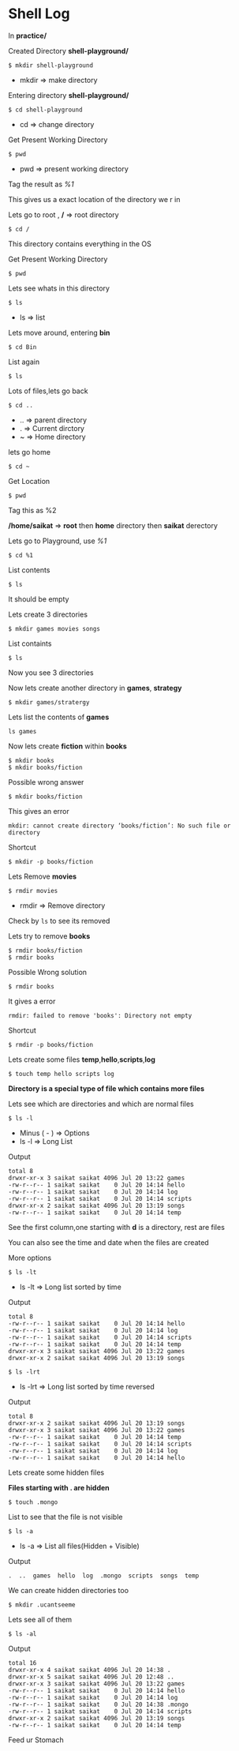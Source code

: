 # Shell Log

In **practice/**

Created Directory **shell-playground/**

`$ mkdir shell-playground`

- mkdir => make directory

Entering directory **shell-playground/**

`$ cd shell-playground`

- cd => change directory

Get Present Working Directory

`$ pwd`

- pwd => present working directory

Tag the result as *%1*

This gives us a exact location of the directory we r in

Lets go to root , **/** => root directory

`$ cd /`

This directory contains everything in the OS

Get Present Working Directory

`$ pwd`

Lets see whats in this directory

`$ ls`

- ls => list

Lets move around, entering **bin**

`$ cd Bin`

List again

`$ ls`

Lots of files,lets go back

`$ cd ..`

- .. => parent directory
- . => Current dirctory
- ~ => Home directory

lets go home

`$ cd ~`

Get Location 

`$ pwd`

Tag this as %2

**/home/saikat** => **root** then **home** directory then **saikat** derectory

Lets go to Playground, use *%1*

`$ cd %1`

List contents

`$ ls`

It should be empty

Lets create 3 directories

`$ mkdir games movies songs`

List containts

`$ ls`

Now you see 3 directories

Now lets create another directory in **games**, **strategy**

`$ mkdir games/stratergy`

Lets list the contents of **games**

`ls games`

Now lets create **fiction** within **books**

```
$ mkdir books
$ mkdir books/fiction
```

Possible wrong answer 

`$ mkdir books/fiction`

This gives an error

`mkdir: cannot create directory ‘books/fiction’: No such file or directory`

Shortcut

`$ mkdir -p books/fiction`

Lets Remove **movies**

`$ rmdir movies`

- rmdir => Remove directory

Check by `ls` to see its removed

Lets try to remove **books**

```
$ rmdir books/fiction
$ rmdir books
```

Possible Wrong solution

`$ rmdir books`

It gives a error

`rmdir: failed to remove 'books': Directory not empty`

Shortcut

`$ rmdir -p books/fiction`

Lets create some files **temp**,**hello**,**scripts**,**log**

`$ touch temp hello scripts log`

**Directory is a special type of file which contains more files**

Lets see which are directories and which are normal files

`$ ls -l`

- Minus ( - ) => Options
- ls -l => Long List

Output

```
total 8
drwxr-xr-x 3 saikat saikat 4096 Jul 20 13:22 games
-rw-r--r-- 1 saikat saikat    0 Jul 20 14:14 hello
-rw-r--r-- 1 saikat saikat    0 Jul 20 14:14 log
-rw-r--r-- 1 saikat saikat    0 Jul 20 14:14 scripts
drwxr-xr-x 2 saikat saikat 4096 Jul 20 13:19 songs
-rw-r--r-- 1 saikat saikat    0 Jul 20 14:14 temp
```

See the first column,one starting with **d** is a directory, rest are files

You can also see the time and date when the files are created

More options

`$ ls -lt`

- ls -lt => Long list sorted by time

Output

```
total 8
-rw-r--r-- 1 saikat saikat    0 Jul 20 14:14 hello
-rw-r--r-- 1 saikat saikat    0 Jul 20 14:14 log
-rw-r--r-- 1 saikat saikat    0 Jul 20 14:14 scripts
-rw-r--r-- 1 saikat saikat    0 Jul 20 14:14 temp
drwxr-xr-x 3 saikat saikat 4096 Jul 20 13:22 games
drwxr-xr-x 2 saikat saikat 4096 Jul 20 13:19 songs
```

`$ ls -lrt`

- ls -lrt => Long list sorted by time reversed


Output

```
total 8
drwxr-xr-x 2 saikat saikat 4096 Jul 20 13:19 songs
drwxr-xr-x 3 saikat saikat 4096 Jul 20 13:22 games
-rw-r--r-- 1 saikat saikat    0 Jul 20 14:14 temp
-rw-r--r-- 1 saikat saikat    0 Jul 20 14:14 scripts
-rw-r--r-- 1 saikat saikat    0 Jul 20 14:14 log
-rw-r--r-- 1 saikat saikat    0 Jul 20 14:14 hello
```

Lets create some hidden files

**Files starting with . are hidden**

`$ touch .mongo`

List to see that the file is not visible

`$ ls -a`

- ls -a => List all files(Hidden + Visible)

Output

```
.  ..  games  hello  log  .mongo  scripts  songs  temp
```

We can create hidden directories too

`$ mkdir .ucantseeme`

Lets see all of them

`$ ls -al`

Output

```
total 16
drwxr-xr-x 4 saikat saikat 4096 Jul 20 14:38 .
drwxr-xr-x 5 saikat saikat 4096 Jul 20 12:48 ..
drwxr-xr-x 3 saikat saikat 4096 Jul 20 13:22 games
-rw-r--r-- 1 saikat saikat    0 Jul 20 14:14 hello
-rw-r--r-- 1 saikat saikat    0 Jul 20 14:14 log
-rw-r--r-- 1 saikat saikat    0 Jul 20 14:38 .mongo
-rw-r--r-- 1 saikat saikat    0 Jul 20 14:14 scripts
drwxr-xr-x 2 saikat saikat 4096 Jul 20 13:19 songs
-rw-r--r-- 1 saikat saikat    0 Jul 20 14:14 temp
```



Feed ur Stomach
